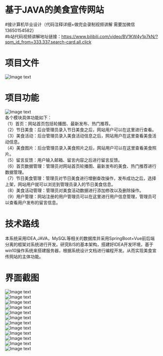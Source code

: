# 基于JAVA的美食宣传网站 

#接计算机毕业设计（代码注释详细+做完会录制视频讲解 需要加微信13650154582）  
#b站代码视频讲解地址链接：https://www.bilibili.com/video/BV1KW4y1p7kN/?spm_id_from=333.337.search-card.all.click
# 项目文件
![Image text](https://github.com/huoming123/foodmanagement/blob/main/%E9%A1%B9%E7%9B%AE%E6%88%AA%E5%9B%BE/%E9%A1%B9%E7%9B%AE%E6%96%87%E4%BB%B6.png)   
# 项目功能   
![Image text](https://github.com/huoming123/foodmanagement/blob/main/%E9%A1%B9%E7%9B%AE%E6%88%AA%E5%9B%BE/%E5%8A%9F%E8%83%BD%E5%9B%BE.png)  
各个模块具体功能如下：  
（1）首页：网站首页包括轮播图、最新发布、热门推荐。  
（2）节日美食：后台管理员录入节日美食之后，网站用户可以在这里进行查看。  
（3）美食活动：后台管理员录入美食活动信息之后，网站用户在这里查看美食活动信息。  
（4）美食图片：后台管理员录入美食照片之后，网站用户可以在这里查看美食照片。  
（5）留言反馈：用户输入邮箱、留言内容之后进行留言反馈。  
（6）首页数据管理：管理员对网站首页轮播图、最新发布的美食、热门推荐进行数据管理。  
（7）节日美食管理：管理员对节日美食进行增删查改操作，发布成功之后，选择上架，网站用户就可以浏览到管理员录入的节日美食信息。  
（8）美食活动管理：管理员对美食活动数据进行添加修改以及删除操作。  
（9）用户管理：网站注册的用户管理员可以在这里进行用户信息管理，管理员可以查看用户发布的留言信息。  
# 技术路线
本系统采用IDEA,JAVA，MySQL等相关的数据库并采用SpringBoot+Vue前后端分离的框架对系统进行开发。研究B/S的基本架构，搭建好IDEA开发环境，基于win10操作系统来搭建服务器，根据系统设计文档进行编程开发。从而实现美食宣传网站的主体功能。  
# 界面截图
![Image text](https://github.com/huoming123/foodmanagement/blob/main/%E9%A1%B9%E7%9B%AE%E6%88%AA%E5%9B%BE/%E9%A6%96%E9%A1%B5.png)  
![Image text](https://github.com/huoming123/foodmanagement/blob/main/%E9%A1%B9%E7%9B%AE%E6%88%AA%E5%9B%BE/%E8%8A%82%E6%97%A5%E7%BE%8E%E9%A3%9F.png)  
![Image text](https://github.com/huoming123/foodmanagement/blob/main/%E9%A1%B9%E7%9B%AE%E6%88%AA%E5%9B%BE/%E7%BE%8E%E9%A3%9F%E6%B4%BB%E5%8A%A8.png)  
![Image text](https://github.com/huoming123/foodmanagement/blob/main/%E9%A1%B9%E7%9B%AE%E6%88%AA%E5%9B%BE/%E7%BE%8E%E9%A3%9F%E7%85%A7%E7%89%87.png)  
![Image text](https://github.com/huoming123/foodmanagement/blob/main/%E9%A1%B9%E7%9B%AE%E6%88%AA%E5%9B%BE/%E7%94%A8%E6%88%B7%E6%B3%A8%E5%86%8C.png)    
![Image text](https://github.com/huoming123/foodmanagement/blob/main/%E9%A1%B9%E7%9B%AE%E6%88%AA%E5%9B%BE/%E7%94%A8%E6%88%B7%E7%95%99%E8%A8%80.png)  
![Image text](https://github.com/huoming123/foodmanagement/blob/main/%E9%A1%B9%E7%9B%AE%E6%88%AA%E5%9B%BE/%E5%90%8E%E5%8F%B0%E7%99%BB%E5%BD%95.png)  
![Image text](https://github.com/huoming123/foodmanagement/blob/main/%E9%A1%B9%E7%9B%AE%E6%88%AA%E5%9B%BE/%E9%A6%96%E9%A1%B5%E6%8E%A8%E8%8D%90.png)  
![Image text](https://github.com/huoming123/foodmanagement/blob/main/%E9%A1%B9%E7%9B%AE%E6%88%AA%E5%9B%BE/%E8%8A%82%E6%97%A5%E7%BE%8E%E9%A3%9F1.png)  
![Image text](https://github.com/huoming123/foodmanagement/blob/main/%E9%A1%B9%E7%9B%AE%E6%88%AA%E5%9B%BE/%E9%A6%96%E9%A1%B5%E7%AE%A1%E7%90%86.png)  
![Image text](https://github.com/huoming123/foodmanagement/blob/main/%E9%A1%B9%E7%9B%AE%E6%88%AA%E5%9B%BE/%E7%BE%8E%E9%A3%9F%E7%85%A7%E7%89%87%E5%90%8E%E5%8F%B0.png)  
![Image text](https://github.com/huoming123/foodmanagement/blob/main/%E9%A1%B9%E7%9B%AE%E6%88%AA%E5%9B%BE/%E7%94%A8%E6%88%B7%E5%88%97%E8%A1%A8.jpg)  
